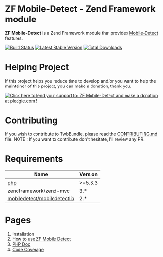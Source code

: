 # ZF Mobile-Detect - Zend Framework module

__ZF Mobile-Detect__ is a Zend Framework module that provides [Mobile-Detect](https://github.com/serbanghita/Mobile-Detect) features.

[![Build Status](https://travis-ci.org/neilime/zf2-mobile-detect.png?branch=master)](https://travis-ci.org/neilime/zf2-mobile-detect)
[![Latest Stable Version](https://poser.pugx.org/neilime/zf2-mobile-detect/v/stable.png)](https://packagist.org/packages/neilime/zf2-mobile-detect)
[![Total Downloads](https://poser.pugx.org/neilime/zf2-mobile-detect/downloads.png)](https://packagist.org/packages/neilime/zf2-mobile-detect)

# Helping Project

If this project helps you reduce time to develop and/or you want to help the maintainer of this project, you can make a donation, thank you.

<a href='https://pledgie.com/campaigns/26799'><img alt='Click here to lend your support to: ZF Mobile-Detect and make a donation at pledgie.com !' src='https://pledgie.com/campaigns/26799.png?skin_name=chrome' border='0' ></a>

# Contributing

If you wish to contribute to TwbBundle, please read the [CONTRIBUTING.md](CONTRIBUTING.md) file.
NOTE : If you want to contribute don't hesitate, I'll review any PR.

# Requirements

Name | Version
-----|--------
[php](https://secure.php.net/) | >=5.3.3
[zendframework/zend-mvc](https://github.com/zendframework/zend-mvc) | 3.*
[mobiledetect/mobiledetectlib](https://github.com/serbanghita/Mobile-Detect) | 2.*

# Pages

1. [Installation](https://github.com/neilime/zf2-mobile-detect/wiki/1.-Installation)
2. [How to use ZF Mobile Detect](https://github.com/neilime/zf2-mobile-detect/wiki/2.-How-to-use-ZF-Mobile-Detect)
3. [PHP Doc](http://neilime.github.io/zf2-mobile-detect/phpdoc/)
4. [Code Coverage](http://neilime.github.io/zf2-mobile-detect/coverage/)